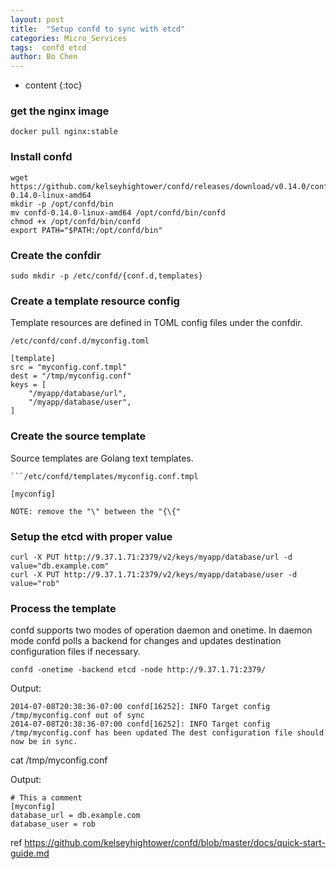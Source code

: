```yaml
---
layout: post
title:  "Setup confd to sync with etcd"
categories: Micro_Services
tags:  confd etcd
author: Bo Chen
---
```


* content
{:toc}

### get the nginx image

	docker pull nginx:stable

### Install confd  

	wget https://github.com/kelseyhightower/confd/releases/download/v0.14.0/confd-0.14.0-linux-amd64
	mkdir -p /opt/confd/bin
	mv confd-0.14.0-linux-amd64 /opt/confd/bin/confd
	chmod +x /opt/confd/bin/confd
	export PATH="$PATH:/opt/confd/bin"  

### Create the confdir  

	sudo mkdir -p /etc/confd/{conf.d,templates}  
	
### Create a template resource config

Template resources are defined in TOML config files under the confdir.

	/etc/confd/conf.d/myconfig.toml

	[template]
	src = "myconfig.conf.tmpl"
	dest = "/tmp/myconfig.conf"
	keys = [
		"/myapp/database/url",
		"/myapp/database/user",
	]

### Create the source template

Source templates are Golang text templates.

	```/etc/confd/templates/myconfig.conf.tmpl

	[myconfig]

	NOTE: remove the "\" between the "{\{"

### Setup the etcd with proper value

	curl -X PUT http://9.37.1.71:2379/v2/keys/myapp/database/url -d value="db.example.com"
	curl -X PUT http://9.37.1.71:2379/v2/keys/myapp/database/user -d value="rob"

### Process the template

confd supports two modes of operation daemon and onetime. In daemon mode confd polls a backend for changes and updates destination configuration files if necessary.

	confd -onetime -backend etcd -node http://9.37.1.71:2379/
	
Output:

	2014-07-08T20:38:36-07:00 confd[16252]: INFO Target config /tmp/myconfig.conf out of sync
	2014-07-08T20:38:36-07:00 confd[16252]: INFO Target config /tmp/myconfig.conf has been updated The dest configuration file should now be in sync.

cat /tmp/myconfig.conf  
	
Output:

	# This a comment
	[myconfig]
	database_url = db.example.com
	database_user = rob

ref <https://github.com/kelseyhightower/confd/blob/master/docs/quick-start-guide.md>